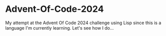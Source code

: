 # Advent-Of-Code-2024
My attempt at the Advent Of Code 2024 challenge using Lisp since this is a language I'm currently learning.  Let's see how I do...
